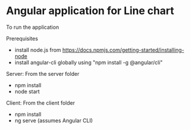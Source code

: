 # Angular application for Line chart
To run the application

Prerequisites
- install node.js from https://docs.npmjs.com/getting-started/installing-node 
- install angular-cli globally using "npm install -g @angular/cli" 


Server: From the server folder
- npm install
- node start

Client: From the client folder
- npm install
- ng serve (assumes Angular CLI)
